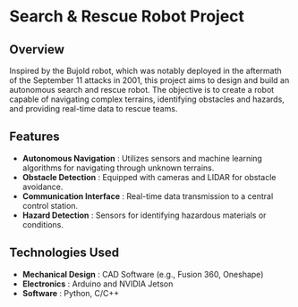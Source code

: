 # Search & Rescue Robot Project

## Overview

Inspired by the Bujold robot, which was notably deployed in the aftermath of the September 11 attacks in 2001, this project aims to design and build an autonomous search and rescue robot. The objective is to create a robot capable of navigating complex terrains, identifying obstacles and hazards, and providing real-time data to rescue teams.

## Features

* **Autonomous Navigation** : Utilizes sensors and machine learning algorithms for navigating through unknown terrains.
* **Obstacle Detection** : Equipped with cameras and LIDAR for obstacle avoidance.
* **Communication Interface** : Real-time data transmission to a central control station.
* **Hazard Detection** : Sensors for identifying hazardous materials or conditions.

## Technologies Used

* **Mechanical Design** : CAD Software (e.g., Fusion 360, Oneshape)
* **Electronics** : Arduino and NVIDIA Jetson
* **Software** : Python, C/C++
